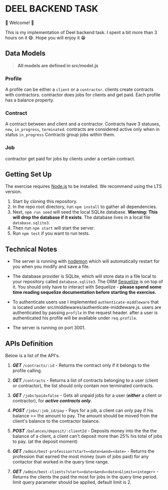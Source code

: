 # DEEL BACKEND TASK

💫 Welcome! 🎉

This is my implementation of Deel backend task. I spent a bit more than 3 hours on it :sweat_smile:. Hope you will enjoy it :grin: 

## Data Models

> **All models are defined in src/model.js**

### Profile
A profile can be either a `client` or a `contractor`. 
clients create contracts with contractors. contractor does jobs for clients and get paid.
Each profile has a balance property.

### Contract
A contract between and client and a contractor.
Contracts have 3 statuses, `new`, `in_progress`, `terminated`. contracts are considered active only when in status `in_progress`
Contracts group jobs within them.

### Job
contractor get paid for jobs by clients under a certain contract.

## Getting Set Up

The exercise requires [Node.js](https://nodejs.org/en/) to be installed. We recommend using the LTS version.

1. Start by cloning this repository.
1. In the repo root directory, run `npm install` to gather all dependencies.
1. Next, `npm run seed` will seed the local SQLite database. **Warning: This will drop the database if it exists**. The database lives in a local file `database.sqlite3`.
1. Then run `npm start` will start the server.
1. Run `npm test` if you want to run tests.

## Technical Notes

- The server is running with [nodemon](https://nodemon.io/) which will automatically restart for you when you modify and save a file.

- The database provider is SQLite, which will store data in a file local to your repository called `database.sqlite3`. The ORM [Sequelize](http://docs.sequelizejs.com/) is on top of it. You should only have to interact with Sequelize - **please spend some time reading sequelize documentation before starting the exercise.**

- To authenticate users use I implemented `authenticate-middleware` that is located under src/middlewares/authenticate-middleware.js. users are authenticated by passing `profile` in the request header. after a user is authenticated his profile will be available under `req.profile`.

- The server is running on port 3001.

## APIs Definition 

Below is a list of the API's.

1. ***GET*** `/contracts/:id` - Returns the contract only if it belongs to the profile calling.

1. ***GET*** `/contracts` - Returns a list of contracts belonging to a user (client or contractor), the list should only contain non terminated contracts.

1. ***GET*** `/jobs?paid=false` -  Gets all unpaid jobs for a user (***either*** a client or contractor), for ***active contracts only***.

1. ***POST*** `/jobs/:job_id/pay` - Pays for a job, a client can only pay if his balance >= the amount to pay. The amount should be moved from the client's balance to the contractor balance.

1. ***POST*** `/balances/deposit/:clientId` - Deposits money into the the the balance of a client, a client can't deposit more than 25% his total of jobs to pay. (at the deposit moment)

1. ***GET*** `/admin/best-profession?start=<date>&end=<date>` - Returns the profession that earned the most money (sum of jobs paid) for any contactor that worked in the query time range.

1. ***GET*** `/admin/best-clients?start=<date>&end=<date>&limit=<integer>` - Returns the clients the paid the most for jobs in the query time period. limit query parameter should be applied, default limit is 2.